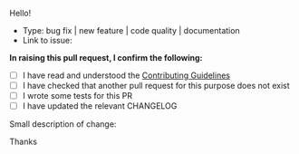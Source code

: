 Hello!

*  Type: bug fix | new feature | code quality | documentation
*   Link to issue:

**In raising this pull request, I confirm the following:**

-  [ ]  I have read and understood the [Contributing Guidelines](https://github.com/phalcon/cli-options-parser/blob/master/CONTRIBUTING.md)
-  [ ]  I have checked that another pull request for this purpose does not exist
-  [ ]  I wrote some tests for this PR
-  [ ]  I have updated the relevant CHANGELOG

Small description of change:

Thanks
